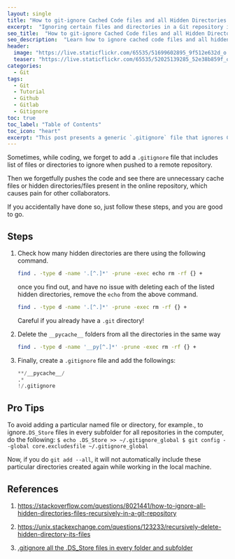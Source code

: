 ```yaml
---
layout: single
title: "How to git-ignore Cached Code files and all Hidden Directories Recursively in a Git Repository!"
excerpt:  "Ignoring certain files and directories in a Git repository is crucial to keep your repository clean and tidy. This post focuses on using the .gitignore file to ignore cached code files and all hidden directories recursively. By doing this, your Git repository will only contain the files that matter, and you can avoid cluttering it with files that can be generated or are irrelevant to the project."
seo_title:  "How to git-ignore Cached Code files and all Hidden Directories Recursively in a Git Repository"
seo_description:  "Learn how to ignore cached code files and all hidden directories recursively in a Git repository using the .gitignore file. Keep your repository clean and tidy by only including the files that matter, and avoid cluttering it with files that can be generated or are irrelevant to the project. This post provides a step-by-step guide to help you efficiently manage your Git repository."
header:
  image: "https://live.staticflickr.com/65535/51699602895_9f512e632d_o.png"
  teaser: "https://live.staticflickr.com/65535/52025139285_52e38b859f_o.png"
categories:
  - Git
tags:
  - Git
  - Tutorial
  - Github
  - Gitlab
  - Gitignore
toc: true
toc_label: "Table of Contents"
toc_icon: "heart"
excerpt: "This post presents a generic `.gitignore` file that ignores Cached Code files and all Hidden Directories Recursively in a Git Repository"
---
```



Sometimes, while coding, we forget to add a `.gitignore` file that includes list of files or directories to ignore when pushed to a remote repository. 

Then we forgetfully pushes the code and see there are unnecessary cache files or hidden directories/files present in the online repository, which causes pain for other collaborators.

If you accidentally have done so, just follow these steps, and you are good to go.

## Steps
1. Check how many hidden directories are there using the following command.
	```bash
	find . -type d -name '.[^.]*' -prune -exec echo rm -rf {} +
	```

	once you find out, and have no issue with deleting each of the listed hidden directories, remove the `echo` from the above command.
	```bash
	find . -type d -name '.[^.]*' -prune -exec rm -rf {} +
	```
	Careful if you already have a `.git` directory!

2. Delete the `__pycache__` folders from all the directories in the same way
	```bash
	find . -type d -name '__py[^.]*' -prune -exec rm -rf {} +
	```

3. Finally, create a `.gitignore` file and add the followings:
	```python
	**/__pycache__/
	.*
	!/.gitignore
	```

## Pro Tips
To avoid adding a particular named file or directory, for example., to ignore`.DS_Store` files in every subfolder for all repositories in the computer, do the following:
	```
	$ echo .DS_Store >> ~/.gitignore_global
	$ git config --global core.excludesfile ~/.gitignore_global
	```


Now, if you do `git add --all`, it will not automatically include these particular directories created again while working in the local machine.

## References
1. https://stackoverflow.com/questions/8021441/how-to-ignore-all-hidden-directories-files-recursively-in-a-git-repository

2. https://unix.stackexchange.com/questions/123233/recursively-delete-hidden-directory-its-files
3. [.gitignore all the .DS_Store files in every folder and subfolder](https://stackoverflow.com/questions/18393498/gitignore-all-the-ds-store-files-in-every-folder-and-subfolder)
<!--stackedit_data:
eyJoaXN0b3J5IjpbMTU4MTcyNjE0LC0xMTYxNzgwNTU4LDcyND
kyNjhdfQ==
-->